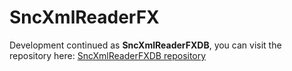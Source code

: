 # SncXmlReaderFX

Development continued as **SncXmlReaderFXDB**, 
you can visit the repository here: [SncXmlReaderFXDB repository](https://github.com/latidude99/snc-xml-reader-fx-db)
